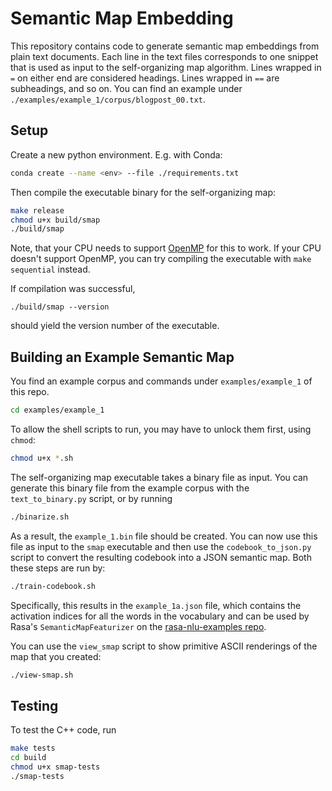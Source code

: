 # Semantic Map Embedding

This repository contains code to generate semantic map embeddings from plain text
documents. Each line in the text files corresponds to one snippet that is used as input
to the self-organizing map algorithm. Lines wrapped in `=` on either end are considered
headings. Lines wrapped in `==` are subheadings, and so on. You can find an example
under `./examples/example_1/corpus/blogpost_00.txt`.

## Setup

Create a new python environment. E.g. with Conda:
```bash
conda create --name <env> --file ./requirements.txt
```
Then compile the executable binary for the self-organizing map:
```bash
make release
chmod u+x build/smap
./build/smap
```
Note, that your CPU needs to support [OpenMP](https://en.wikipedia.org/wiki/OpenMP) for
this to work. If your CPU doesn't support OpenMP, you can try compiling the executable
with `make sequential` instead.

If compilation was successful,
```
./build/smap --version
```
should yield the version number of the executable.

## Building an Example Semantic Map

You find an example corpus and commands under `examples/example_1` of this repo.
```bash
cd examples/example_1
```
To allow the shell scripts to run, you may have to unlock them first, using `chmod`:
```bash
chmod u+x *.sh
```
The self-organizing map executable takes a binary file as input. You can generate this
binary file from the example corpus with the `text_to_binary.py` script, or by running
```bash
./binarize.sh
```
As a result, the `example_1.bin` file should be created. You can now use this file as
input to the `smap` executable and then use the `codebook_to_json.py` script to convert
the resulting codebook into a JSON semantic map. Both these steps are run by:
```bash
./train-codebook.sh
```
Specifically, this results in the `example_1a.json` file, which contains the activation
indices for all the words in the vocabulary and can be used by Rasa's
`SemanticMapFeaturizer` on the [rasa-nlu-examples repo](https://rasahq.github.io/rasa-nlu-examples/docs/featurizer/semantic_map/).

You can use the `view_smap` script to show primitive ASCII renderings of the map that
you created:
```bash
./view-smap.sh
```



## Testing

To test the C++ code, run
```bash
make tests
cd build
chmod u+x smap-tests
./smap-tests
```
